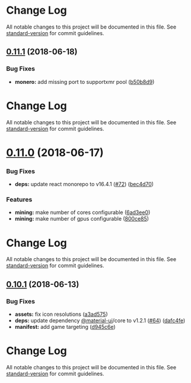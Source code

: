 # Change Log

All notable changes to this project will be documented in this file. See [standard-version](https://github.com/conventional-changelog/standard-version) for commit guidelines.

## [0.11.1](https://github.com/lmachens/raccoon-miner/compare/v0.11.0...v0.11.1) (2018-06-18)


### Bug Fixes

* **monero:** add missing port to supportxmr pool ([b50b8d9](https://github.com/lmachens/raccoon-miner/commit/b50b8d9))



# Change Log

All notable changes to this project will be documented in this file. See [standard-version](https://github.com/conventional-changelog/standard-version) for commit guidelines.

# [0.11.0](https://github.com/lmachens/raccoon-miner/compare/v0.10.1...v0.11.0) (2018-06-17)


### Bug Fixes

* **deps:** update react monorepo to v16.4.1 ([#72](https://github.com/lmachens/raccoon-miner/issues/72)) ([bec4d70](https://github.com/lmachens/raccoon-miner/commit/bec4d70))


### Features

* **mining:** make number of cores configurable ([6ad3ee0](https://github.com/lmachens/raccoon-miner/commit/6ad3ee0))
* **mining:** make number of gpus configurable ([800ce85](https://github.com/lmachens/raccoon-miner/commit/800ce85))



# Change Log

All notable changes to this project will be documented in this file. See [standard-version](https://github.com/conventional-changelog/standard-version) for commit guidelines.

## [0.10.1](https://github.com/lmachens/raccoon-miner/compare/v0.10.0...v0.10.1) (2018-06-13)


### Bug Fixes

* **assets:** fix icon resolutions ([a3ad575](https://github.com/lmachens/raccoon-miner/commit/a3ad575))
* **deps:** update dependency [@material-ui](https://github.com/material-ui)/core to v1.2.1 ([#64](https://github.com/lmachens/raccoon-miner/issues/64)) ([dafc4fe](https://github.com/lmachens/raccoon-miner/commit/dafc4fe))
* **manifest:** add game targeting ([d945c6e](https://github.com/lmachens/raccoon-miner/commit/d945c6e))



# Change Log

All notable changes to this project will be documented in this file. See [standard-version](https://github.com/conventional-changelog/standard-version) for commit guidelines.
